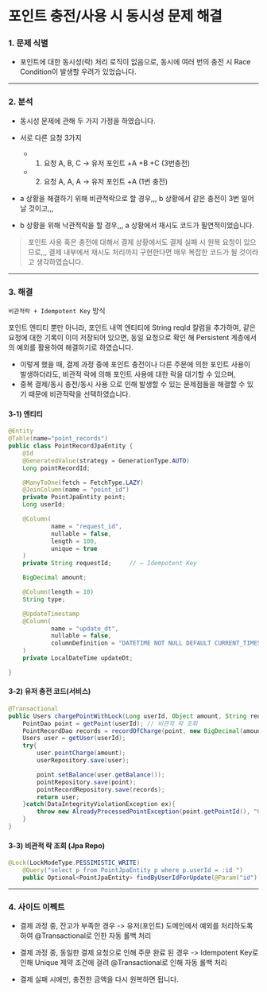 
# 포인트 충전/사용 시 동시성 문제 해결

### 1. 문제 식별
- 포인트에 대한 동시성(락) 처리 로직이 없음으로, 동시에 여러 번의 충전 시 Race Condition이 발생할 우려가 있었습니다.

---

### 2. 분석
- 동시성 문제에 관해 두 가지 가정을 하였습니다.

- 서로 다른 요청 3가지
  - 1) 요청 A, B, C -> 유저 포인트 +A +B +C (3번충전)
  - 2) 요청 A, A, A -> 유저 포인트 +A (1번 충전)


- a 상황을 해결하기 위해 비관적락으로 할 경우,,, b 상황에서 같은 충전이 3번 일어날 것이고,,,
-  b 상황을 위해 낙관적락을 할 경우,,, a 상황에서 재시도 코드가 필연적이었습니다.

> 포인트 사용 혹은 충전에 대해서 결제 상황에서도 결제 실패 시 원복 요청이 있으므로,,, 결제 내부에서 재시도 처리까지 구현한다면 매우 복잡한 코드가 될 것이라고 생각하였습니다.

---

### 3. 해결
`비관적락 + Idempotent Key` 방식

포인트 엔티티 뿐만 아니라, 포인트 내역 엔티티에 String reqId 칼럼을 추가하여,
같은 요청에 대한 기록이 이미 저장되어 있으면, 동일 요청으로 확인 해 Persistent 계층에서의 예외를 활용하여 해결하기로 하였습니다.

- 이렇게 했을 때, 결제 과정 중에 포인트 충전이나 다른 주문에 의한 포인트 사용이 발생하더라도, 비관적 락에 의해 포인트 사용에 대한 락을 대기할 수 있으며,
- 중복 결제/동시 충전/동시 사용 으로 인해 발생할 수 있는 문제점들을 해결할 수 있기 때문에 비관적락을 선택하였습니다.

#### 3-1) 엔티티
```java
@Entity
@Table(name="point_records")
public class PointRecordJpaEntity {
    @Id
    @GeneratedValue(strategy = GenerationType.AUTO)
    Long pointRecordId;

    @ManyToOne(fetch = FetchType.LAZY)
    @JoinColumn(name = "point_id")
    private PointJpaEntity point;
    Long userId;

    @Column(
            name = "request_id",
            nullable = false,
            length = 100,
            unique = true
    )
    private String requestId;     // ← Idempotent Key

    BigDecimal amount;

    @Column(length = 10)
    String type;

    @UpdateTimestamp
    @Column(
            name = "update_dt",
            nullable = false,
            columnDefinition = "DATETIME NOT NULL DEFAULT CURRENT_TIMESTAMP ON UPDATE CURRENT_TIMESTAMP"
    )
    private LocalDateTime updateDt;

}
```

#### 3-2) 유저 충전 코드(서비스)
```java
@Transactional
public Users chargePointWithLock(Long userId, Object amount, String reqId){
    PointDao point = getPoint(userId); // 비관적 락 조회
    PointRecordDao records = recordOfCharge(point, new BigDecimal(amount.toString()), reqId);
    Users user = getUser(userId);
    try{
        user.pointCharge(amount);
        userRepository.save(user);

        point.setBalance(user.getBalance());
        pointRepository.save(point);
        pointRecordRepository.save(records);
        return user;
    }catch(DataIntegrityViolationException ex){
        throw new AlreadyProcessedPointException(point.getPointId(), "CHARGE", reqId);
    }
}
```
#### 3-3) 비관적 락 조회 (Jpa Repo)
```java
@Lock(LockModeType.PESSIMISTIC_WRITE)
    @Query("select p from PointJpaEntity p where p.userId = :id ")
    public Optional<PointJpaEntity> findByUserIdForUpdate(@Param("id") Long userId);
```

---

### 4. 사이드 이펙트

- 결제 과정 중, 잔고가 부족한 경우 -> 유저(포인트) 도메인에서 예외를 처리하도록 하여 @Transactional로 인한 자동 롤백 처리
- 결제 과정 중, 동일한 결제 요청으로 인해 주문 완료 된 경우 -> Idempotent Key로 인해 Unique 제약 조건에 걸려 @Transactional로 인해 자동 롤백 처리


- 결제 실패 시에만, 충전한 금액을 다시 원복하면 됩니다.